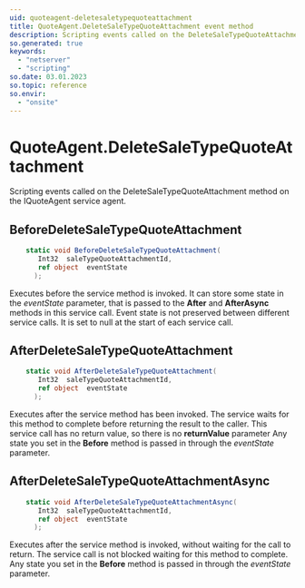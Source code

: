 ```yaml
---
uid: quoteagent-deletesaletypequoteattachment
title: QuoteAgent.DeleteSaleTypeQuoteAttachment event method
description: Scripting events called on the DeleteSaleTypeQuoteAttachment method on the QuoteAgent service agent.
so.generated: true
keywords:
  - "netserver"
  - "scripting"
so.date: 03.01.2023
so.topic: reference
so.envir:
  - "onsite"
---
```

# QuoteAgent.DeleteSaleTypeQuoteAttachment

Scripting events called on the <see cref='M:SuperOffice.CRM.Services.IQuoteAgent.DeleteSaleTypeQuoteAttachment'>DeleteSaleTypeQuoteAttachment</see> method on the <see cref='IQuoteAgent'>IQuoteAgent</see>  service agent.

## BeforeDeleteSaleTypeQuoteAttachment
```cs
    static void BeforeDeleteSaleTypeQuoteAttachment(
       Int32  saleTypeQuoteAttachmentId,
       ref object  eventState
      );
```
Executes before the service method is invoked.
It can store some state in the *eventState* parameter, that is passed to the **After** and **AfterAsync** methods in this service call.
Event state is not preserved between different service calls. It is set to null at the start of each service call.
## AfterDeleteSaleTypeQuoteAttachment
```cs
    static void AfterDeleteSaleTypeQuoteAttachment(
       Int32  saleTypeQuoteAttachmentId,
       ref object  eventState
      );
```
Executes after the service method has been invoked. The service waits for this method to complete before returning the result to the caller.
This service call has no return value, so there is no **returnValue** parameter
Any state you set in the **Before** method is passed in through the *eventState* parameter.
## AfterDeleteSaleTypeQuoteAttachmentAsync
```cs
    static void AfterDeleteSaleTypeQuoteAttachmentAsync(
       Int32  saleTypeQuoteAttachmentId,
       ref object  eventState
      );
```
Executes after the service method is invoked, without waiting for the call to return.
The service call is not blocked waiting for this method to complete.
Any state you set in the **Before** method is passed in through the *eventState* parameter.

